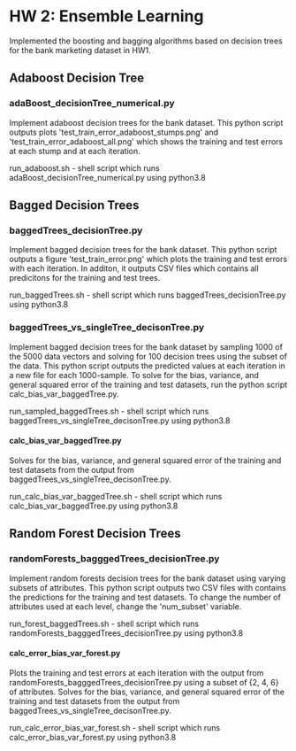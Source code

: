 # HW 2: Ensemble Learning
Implemented the boosting and bagging algorithms based on decision
trees for the bank marketing dataset in HW1.

## Adaboost Decision Tree
### adaBoost_decisionTree_numerical.py <br />
Implement adaboost decision trees for the bank dataset. This python script outputs plots 'test_train_error_adaboost_stumps.png' and 'test_train_error_adaboost_all.png' which shows the training and test errors at each stump and at each iteration. <br />

run_adaboost.sh - shell script which runs adaBoost_decisionTree_numerical.py using python3.8

## Bagged Decision Trees
### baggedTrees_decisionTree.py <br />
Implement bagged decision trees for the bank dataset. This python script outputs a figure 'test_train_error.png' which plots the training and test errors with each iteration. In additon, it outputs CSV files which contains all predicitons for the training and test trees. <br />

run_baggedTrees.sh - shell script which runs baggedTrees_decisionTree.py using python3.8

### baggedTrees_vs_singleTree_decisonTree.py <br />
Implement bagged decision trees for the bank dataset by sampling 1000 of the 5000 data vectors and solving for 100 decision trees using the subset of the data. This python script outputs the predicted values at each iteration in a new file for each 1000-sample. To solve for the bias, variance, and general squared error of the training and test datasets, run the python script calc_bias_var_baggedTree.py. <br />

run_sampled_baggedTrees.sh - shell script which runs baggedTrees_vs_singleTree_decisonTree.py using python3.8

#### calc_bias_var_baggedTree.py
Solves for the bias, variance, and general squared error of the training and test datasets from the output from baggedTrees_vs_singleTree_decisonTree.py. <br />

run_calc_bias_var_baggedTree.sh - shell script which runs calc_bias_var_baggedTree.py using python3.8

## Random Forest Decision Trees
### randomForests_bagggedTrees_decisionTree.py <br />
Implement random forests decision trees for the bank dataset using varying subsets of attributes. This python script outputs two CSV files with contains the predictions for the training and test datasets. To change the number of attributes used at each level, change the 'num_subset' variable. <br />

run_forest_baggedTrees.sh - shell script which runs randomForests_bagggedTrees_decisionTree.py using python3.8

#### calc_error_bias_var_forest.py
Plots the training and test errors at each iteration with the output from randomForests_bagggedTrees_decisionTree.py using a subset of {2, 4, 6} of attributes. Solves for the bias, variance, and general squared error of the training and test datasets from the output from baggedTrees_vs_singleTree_decisonTree.py.

run_calc_error_bias_var_forest.sh - shell script which runs calc_error_bias_var_forest.py using python3.8


